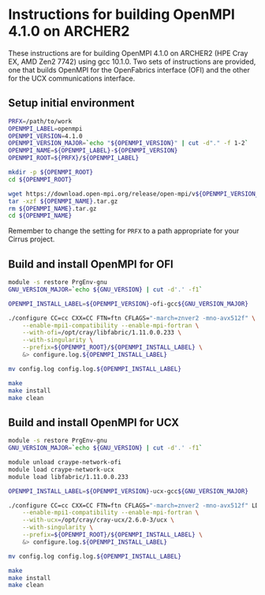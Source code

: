 Instructions for building OpenMPI 4.1.0 on ARCHER2
==================================================

These instructions are for building OpenMPI 4.1.0 on ARCHER2 (HPE Cray EX, AMD Zen2 7742) using gcc 10.1.0.
Two sets of instructions are provided, one that builds OpenMPI for the OpenFabrics interface (OFI) and the
other for the UCX communications interface.


Setup initial environment
-------------------------

```bash
PRFX=/path/to/work
OPENMPI_LABEL=openmpi
OPENMPI_VERSION=4.1.0
OPENMPI_VERSION_MAJOR=`echo "${OPENMPI_VERSION}" | cut -d"." -f 1-2`
OPENMPI_NAME=${OPENMPI_LABEL}-${OPENMPI_VERSION}
OPENMPI_ROOT=${PRFX}/${OPENMPI_LABEL}

mkdir -p ${OPENMPI_ROOT}
cd ${OPENMPI_ROOT}

wget https://download.open-mpi.org/release/open-mpi/v${OPENMPI_VERSION_MAJOR}/${OPENMPI_NAME}.tar.gz
tar -xzf ${OPENMPI_NAME}.tar.gz
rm ${OPENMPI_NAME}.tar.gz
cd ${OPENMPI_NAME}
```

Remember to change the setting for `PRFX` to a path appropriate for your Cirrus project.


Build and install OpenMPI for OFI
---------------------------------

```bash
module -s restore PrgEnv-gnu
GNU_VERSION_MAJOR=`echo ${GNU_VERSION} | cut -d'.' -f1`

OPENMPI_INSTALL_LABEL=${OPENMPI_VERSION}-ofi-gcc${GNU_VERSION_MAJOR}

./configure CC=cc CXX=CC FTN=ftn CFLAGS="-march=znver2 -mno-avx512f" \
    --enable-mpi1-compatibility --enable-mpi-fortran \
    --with-ofi=/opt/cray/libfabric/1.11.0.0.233 \
    --with-singularity \
    --prefix=${OPENMPI_ROOT}/${OPENMPI_INSTALL_LABEL} \
    &> configure.log.${OPENMPI_INSTALL_LABEL}

mv config.log config.log.${OPENMPI_INSTALL_LABEL}

make
make install
make clean
```


Build and install OpenMPI for UCX
---------------------------------

```bash
module -s restore PrgEnv-gnu
GNU_VERSION_MAJOR=`echo ${GNU_VERSION} | cut -d'.' -f1`

module unload craype-network-ofi
module load craype-network-ucx
module load libfabric/1.11.0.0.233

OPENMPI_INSTALL_LABEL=${OPENMPI_VERSION}-ucx-gcc${GNU_VERSION_MAJOR}

./configure CC=cc CXX=CC FTN=ftn CFLAGS="-march=znver2 -mno-avx512f" LDFLAGS="-L${OPENMPI_ROOT}/liblinks" \
    --enable-mpi1-compatibility --enable-mpi-fortran \
    --with-ucx=/opt/cray/cray-ucx/2.6.0-3/ucx \
    --with-singularity \
    --prefix=${OPENMPI_ROOT}/${OPENMPI_INSTALL_LABEL} \
    &> configure.log.${OPENMPI_INSTALL_LABEL}

mv config.log config.log.${OPENMPI_INSTALL_LABEL}

make
make install
make clean
```
